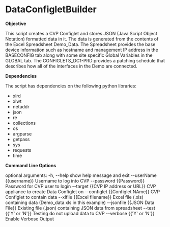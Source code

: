 # DataConfigletBuilder

**Objective**

This script creates a CVP Configlet and stores JSON (Java Script Object Notation) formatted data in it. The data is generated from the contents of the Excel Spreadsheet Demo_Data. The Spreadsheet provides the base device information such as hostname and management IP address in the BASECONFIG tab along with some site specific Global Variables in the GLOBAL tab. The CONFIGLETS_DC1-PRD provides a patching schedule that describes how all of the interfaces in the Demo are connected.

**Dependencies**

The script has dependencies on the following python libraries:
 - xlrd
 - xlwt
 - netaddr
 - json
 - re
 - collections
 - os
 - argparse
 - getpass
 - sys
 - requests
 - time

**Command Line Options**

optional arguments:
  -h, --help                            show help message and exit
  --userName {{username}}               Username to log into CVP
  --password {{Password}}               Password for CVP user to login
  --target   {{CVP IP address or URL}}  CVP appliance to create Data Configlet on
  --configlet {{Configlet NAme}}        CVP Configlet to contain data
  --xlfile {{Excel filename}}           Excel file (.xls) containing data (Demo_data.xls
                                        in this example)
  --jsonfile {{JSON Data File}}         Existing file (.json) containing JSON data from
                                        spreadsheet
  --test {{'Y' or 'N'}}                 Testing do not upload data to CVP
  --verbose {{'Y' or 'N'}}              Enable Verbose Output
